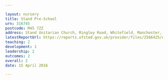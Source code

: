 ```yaml
---

layout: nursery
title: Stand Pre-School
urn: 316745
postcode: M45 7ZZ
address: Stand Unitarian Church, Ringley Road, Whitefield, Manchester, Lancashire, M45 7ZZ
latestReportUrl: https://reports.ofsted.gov.uk/provider/files/2566425/urn/316745.pdf
teaching: 2
development: 1
leadership: 2
outcomes: 2
overall: 2
date: 15 April 2016

---
```

